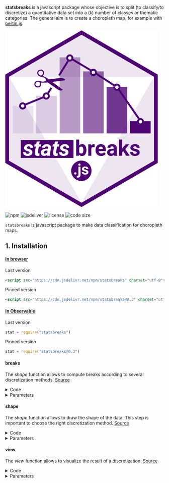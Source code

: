 
**statsbreaks** is a javascript package whose objective is to split (to classify/to discretize) a quantitative data set into a (k) number of classes or thematic categories.
The general aim is to create a choropleth map, for example with [bertin.js](https://observablehq.com/@neocartocnrs/bertin-js-chropoleth?collection=@neocartocnrs/bertin).

![logo](img/statsbreaks.svg)

![npm](https://img.shields.io/npm/v/statsbreaks)
![jsdeliver](https://img.shields.io/jsdelivr/npm/hw/statsbreaks)
![license](https://img.shields.io/badge/license-MIT-success)
![code size](https://img.shields.io/github/languages/code-size/neocarto/statsbreaks)

`statsbreaks` is javascript package to make data classification for choropleth maps.


## 1. Installation

#### <ins>In browser</ins>

Last version

```html
<script src="https://cdn.jsdelivr.net/npm/statsbreaks" charset="utf-8"></script>
```

Pinned version

```html
<script src="https://cdn.jsdelivr.net/npm/statsbreaks@0.3" charset="utf-8"></script>
```

#### <ins>In Observable</ins>

Last version

~~~js
stat = require("statsbreaks")
~~~

Pinned version

~~~js
stat = require("statsbreaks@0.3")
~~~

#### breaks

The *shape* function allows to compute breaks according to several discretization methods. [Source](https://github.com/neocarto/statsbreaks/blob/main/src/breaks.js)

<details><summary>Code</summary>

  ~~~js
  stat.breaks({ values: data, method: "jenks", nb: 5, precision: 0 })
  ~~~

</details>

<details><summary>Parameters</summary>

- <b>values</b>: an array of quantitative values
- <b>method</b>: method of discretization. "quantile", "q6", "equal", "jenks".
- <b>nb</b>: number of classes
- <b>precision</b> : rounding. 2 transfom 35667.877876 to 35667.87 -2 transfom 35667.877876 to 35600.

</details>

#### shape

The *shape* function allows to draw the shape of the data. This step is important to choose the right discretization method. [Source](https://github.com/neocarto/statsbreaks/blob/main/src/shape.js)

<details><summary>Code</summary>

  ~~~js
  stat.shape(data, precision, marks, log)
  ~~~

</details>

<details><summary>Parameters</summary>

- <b>data</b>: an array of quantitative values
- <b>precision</b>: a number. Curve accuracy (default:25)
- <b>marks</b>: a boolean (default true)
- <b>log</b> : a boolen. transforms into a logarithm (default: false)

</details>

#### view

The *view* function allows to visualize the result of a discretization. [Source](https://github.com/neocarto/statsbreaks/blob/main/src/view.js)

<details><summary>Code</summary>

  ~~~js
  stat.view(breaks, colors, data)
)
  ~~~

</details>

<details><summary>Parameters</summary>

- <b>breaks</b>: an array of n breaks
- <b>colors</b>: an array of n-1 colors (optionnal)
- <b>data</b> : the input data set to display ticks (optionnal)
-
</details>
